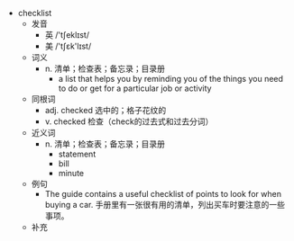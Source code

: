 - checklist
  - 发音
    - 英 /'tʃeklɪst/
    - 美 /'tʃɛk'lɪst/
  - 词义
    - n. 清单；检查表；备忘录；目录册
      - a list that helps you by reminding you of the things you need to do or get for a particular job or activity
  - 同根词
    - adj. checked 选中的；格子花纹的
    - v. checked 检查（check的过去式和过去分词）
  - 近义词
    - n. 清单；检查表；备忘录；目录册
      - statement
      - bill
      - minute
  - 例句
    - The guide contains a useful checklist of points to look for when buying a car. 手册里有一张很有用的清单，列出买车时要注意的一些事项。
  - 补充